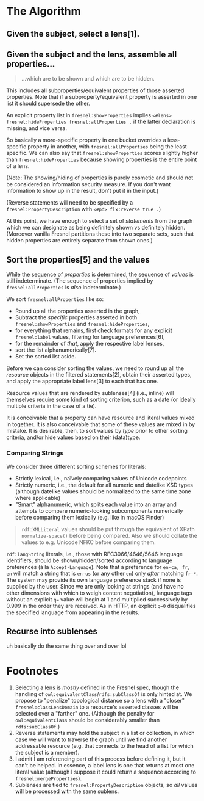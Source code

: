 # The Algorithm

## Given the subject, select a lens[1].

## Given the subject and the lens, assemble all properties…

> …which are to be shown and which are to be hidden.

This includes all subproperties/equivalent properties of those
asserted properties. Note that if a subproperty/equivalent property is
asserted in one list it should supersede the other.

An explicit property list in `fresnel:showProperties` implies `<#lens>
fresnel:hideProperties fresnel:allProperties .` if the latter
declaration is missing, and vice versa.

So basically a more-specific property in one bucket overrides a
less-specific property in another, with `fresnel:allProperties` being
the least specific. We can also say that `fresnel:showProperties`
scores slightly higher than `fresnel:hideProperties` because showing
properties is the entire point of a lens.

(Note: The showing/hiding of properties is purely cosmetic and should
not be considered an information security measure. If you don't want
information to show up in the result, don't put it in the input.)

(Reverse statements will need to be specified by a
`fresnel:PropertyDescription` with `<#pd> flx:reverse true .`)

At this point, we have enough to select a set of _statements_ from the
graph which we can designate as being definitely shown vs definitely
hidden. (Moreover vanilla Fresnel partitions these into two separate
sets, such that hidden properties are entirely separate from shown
ones.)

## Sort the properties[5] and the values

While the sequence of _properties_ is determined, the sequence of
_values_ is still indeterminate. (The sequence of properties implied
by `fresnel:allProperties` is _also_ indeterminate.)

We sort `fresnel:allProperties` like so:

* Round up all the properties asserted in the graph,
* Subtract the _specific_ properties asserted in both
  `fresnel:showProperties` and `fresnel:hideProperties`,
* for everything that remains, first check formats for any explicit
  `fresnel:label` values, filtering for language preferences[6],
* for the remainder of _that_, apply the respective label lenses,
* sort the list alphanumerically[7].
* Set the sorted list aside.

Before we can consider sorting the values, we need to round up all the
_resource_ objects in the filtered statements[2], obtain their
asserted types, and apply the appropriate label lens[3] to each that
has one.

Resource values that are rendered by sublenses[4] (i.e., inline) will
themselves require some kind of sorting criterion, such as a date (or
ideally multiple criteria in the case of a tie).

It is conceivable that a property can have resource and literal values
mixed in together. It is also conceivable that some of these values
are mixed in by mistake. It is desirable, then, to sort values by
_type_ prior to other sorting criteria, and/or hide values based on
their (data)type.

### Comparing Strings

We consider three different sorting schemes for literals:

* Strictly lexical, i.e., naïvely comparing values of Unicode
  codepoints
* Strictly numeric, i.e., the default for all numeric and datelike XSD
  types (although datelike values should be normalized to the same
  time zone where applicable)
* "Smart" alphanumeric, which splits each value into an array and
  attempts to compare numeric-looking subcomponents numerically before
  comparing them lexically (e.g. like in macOS Finder)

> `rdf:XMLLiteral` values should be put through the equivalent of
> XPath `normalize-space()` before being compared. Also we should
> collate the values to e.g. Unicode NFKC before comparing them.

`rdf:langString` literals, i.e., those with RFC3066/4646/5646 language
identifiers, should be shown/hidden/sorted according to language
preferences (à la `Accept-Language`). Note that a preference for
`en-ca, fr, en` will match a string that is `en-us` (or any other
`en`) only _after_ matching `fr-*`. The system may provide its own
language preference stack if none is supplied by the user. Since we
are only looking at strings (and have no other dimensions with which
to weigh content negotiation), language tags without an explicit `q=`
value will begin at 1 and multiplied successively by 0.999 in the
order they are received. As in HTTP, an explicit `q=0` disqualifies
the specified language from appearing in the results.

## Recurse into sublenses

uh basically do the same thing over and over lol

# Footnotes

1. Selecting a lens is _mostly_ defined in the Fresnel spec, though
   the handling of `owl:equivalentClass`/`rdfs:subClassOf` is only
   hinted at. We propose to "penalize" topological distance so a lens
   with a "closer" `fresnel:classLensDomain` to a resource's asserted
   classes will be selected over a "farther" one. (Although the
   penalty for `owl:equivalentClass` should be considerably smaller
   than `rdfs:subClassOf`.)
2. Reverse statements may hold the subject in a list or collection, in
   which case we will want to traverse the graph until we find another
   addressable resource (e.g. that connects to the head of a list for
   which the subject is a member).
3. I admit I am referencing part of this process before defining
   it, but it can't be helped. In essence, a label lens is one
   that returns at most one literal value (although I suppose it
   could return a sequence according to `fresnel:mergeProperties`).
4. Sublenses are tied to `fresnel:PropertyDescription` objects, so
   _all_ values will be processed with the same sublens.

